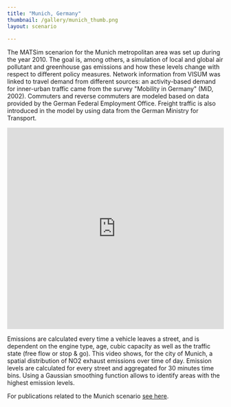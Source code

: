 ```yaml
---
title: "Munich, Germany"
thumbnail: /gallery/munich_thumb.png
layout: scenario
  
---
```

The MATSim scenarion for the Munich metropolitan area was set up during the year 2010. The goal is, among others, a simulation of local and global air pollutant and greenhouse gas emissions and how these levels change with respect to different policy measures. Network information from VISUM was linked to travel demand from different sources: an activity-based demand for inner-urban traffic came from the survey "Mobility in Germany" (MiD, 2002). Commuters and reverse commuters are modeled based on data provided by the German Federal Employment Office. Freight traffic is also introduced in the model by using data from the German Ministry for Transport.

<iframe allowfullscreen="" frameborder="0" height="468" mozallowfullscreen="" src="http://player.vimeo.com/video/113487485" webkitallowfullscreen="" width="100%"></iframe>

Emissions are calculated every time a vehicle leaves a street, and is dependent on the engine type, age, cubic capacity as well as the traffic state (free flow or stop & go). This video shows, for the city of Munich, a spatial distribution of NO2 exhaust emissions over time of day. Emission levels are calculated for every street and aggregated for 30 minutes time bins. Using a Gaussian smoothing function allows to identify areas with the highest emission levels. 

For publications related to the Munich scenario [see here](http://www.tu-berlin.de/?id=87997).

